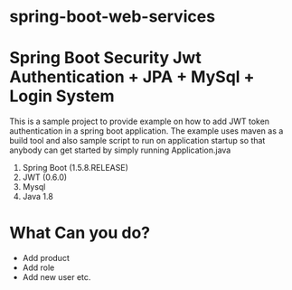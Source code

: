 # spring-boot-web-services

# Spring Boot Security Jwt Authentication + JPA + MySql + Login System

This is a sample project to provide example on how to add JWT token authentication in a spring boot application.
The example uses maven as a build tool and also sample script to run on application startup so that anybody can get started by simply running Application.java

 1. Spring Boot (1.5.8.RELEASE)
 2. JWT (0.6.0)
 3. Mysql
 4. Java 1.8

# What Can you do?

- Add product 
- Add role 
- Add new user etc.

